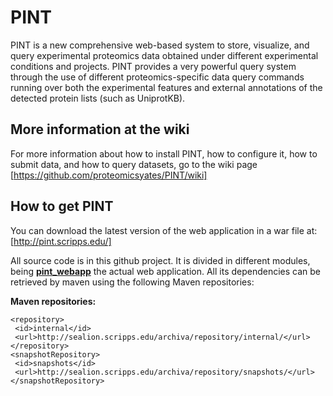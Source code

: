 # PINT
PINT is a new comprehensive web-based system to store, visualize, and query experimental proteomics data obtained under different experimental conditions and projects. PINT provides a very powerful query system through the use of different proteomics-specific data query commands running over both the experimental features and external annotations of the detected protein lists (such as UniprotKB).

## More information at the wiki
For more information about how to install PINT, how to configure it, how to submit data, and how to query datasets, go to the wiki page [https://github.com/proteomicsyates/PINT/wiki]  
  
## How to get PINT
You can download the latest version of the web application in a war file at: [http://pint.scripps.edu/]  
  
All source code is in this github project. 
It is divided in different modules, being [**pint_webapp**](https://github.com/proteomicsyates/PINT/tree/master/pint_webapp) the actual web application. All its dependencies can be retrieved by maven using the following Maven repositories:
  
**Maven repositories:**  
 ```
<repository>  
  <id>internal</id>  
  <url>http://sealion.scripps.edu/archiva/repository/internal/</url>  
</repository>  
<snapshotRepository>  
  <id>snapshots</id>  
  <url>http://sealion.scripps.edu/archiva/repository/snapshots/</url>  
</snapshotRepository>  
```
